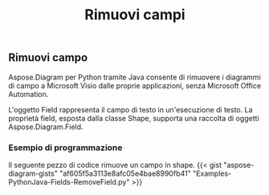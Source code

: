 ﻿---
title: Rimuovi campi
type: docs
weight: 20
url: /it/python-java/remove-fields/
description: Questa sezione spiega come rimuovere i campi.
---
## **Rimuovi campo**
 Aspose.Diagram per Python tramite Java consente di rimuovere i diagrammi di campo a Microsoft Visio dalle proprie applicazioni, senza Microsoft Office Automation.

L'oggetto Field rappresenta il campo di testo in un'esecuzione di testo. La proprietà field, esposta dalla classe Shape, supporta una raccolta di oggetti Aspose.Diagram.Field.

### **Esempio di programmazione**
Il seguente pezzo di codice rimuove un campo in shape.
{{< gist "aspose-diagram-gists" "af605f5a3113e8afc05e4bae8990fb41" "Examples-PythonJava-Fields-RemoveField.py" >}}

